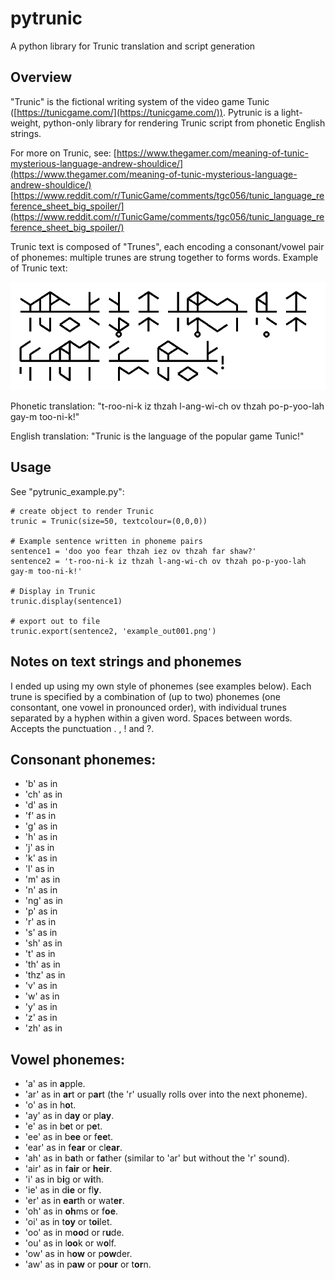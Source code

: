 # pytrunic
A python library for Trunic translation and script generation

## Overview

"Trunic" is the fictional writing system of the video game Tunic ([https://tunicgame.com/](https://tunicgame.com/)). Pytrunic is a light-weight, python-only library for rendering Trunic script from phonetic English strings.

For more on Trunic, see:
[https://www.thegamer.com/meaning-of-tunic-mysterious-language-andrew-shouldice/](https://www.thegamer.com/meaning-of-tunic-mysterious-language-andrew-shouldice/)
[https://www.reddit.com/r/TunicGame/comments/tgc056/tunic_language_reference_sheet_big_spoiler/](https://www.reddit.com/r/TunicGame/comments/tgc056/tunic_language_reference_sheet_big_spoiler/)

Trunic text is composed of "Trunes", each encoding a consonant/vowel pair of phonemes: multiple trunes are strung together to forms words. Example of Trunic text:

![Example Trunic](example_out001.png)

Phonetic translation: "t-roo-ni-k iz thzah l-ang-wi-ch ov thzah po-p-yoo-lah gay-m too-ni-k!"

English translation: "Trunic is the language of the popular game Tunic!"

## Usage
See "pytrunic_example.py":

    # create object to render Trunic
    trunic = Trunic(size=50, textcolour=(0,0,0))
    
    # Example sentence written in phoneme pairs
    sentence1 = 'doo yoo fear thzah iez ov thzah far shaw?'
    sentence2 = 't-roo-ni-k iz thzah l-ang-wi-ch ov thzah po-p-yoo-lah gay-m too-ni-k!'
    
    # Display in Trunic
    trunic.display(sentence1)
    
    # export out to file
    trunic.export(sentence2, 'example_out001.png')

## Notes on text strings and phonemes
I ended up using my own style of phonemes (see examples below). Each trune is specified by a combination of (up to two) phonemes (one consontant, one vowel in pronounced order), with individual trunes separated by a hyphen within a given word. Spaces between words. Accepts the punctuation . , ! and ?.

## Consonant phonemes:
* 'b' as in 
* 'ch' as in 
* 'd' as in 
* 'f' as in 
* 'g' as in 
* 'h' as in 
* 'j' as in 
* 'k' as in 
* 'l' as in 
* 'm' as in 
* 'n' as in 
* 'ng' as in 
* 'p' as in 
* 'r' as in 
* 's' as in 
* 'sh' as in 
* 't' as in 
* 'th' as in 
* 'thz' as in 
* 'v' as in 
* 'w' as in 
* 'y' as in 
* 'z' as in 
* 'zh' as in 

## Vowel phonemes:
* 'a' as in **a**pple.
* 'ar' as in **ar**t or p**ar**t (the 'r' usually rolls over into the next phoneme).
* 'o' as in h**o**t.
* 'ay' as in d**ay** or pl**ay**.
* 'e' as in b**e**t or p**e**t.
* 'ee' as in b**ee** or f**ee**t.
* 'ear' as in f**ear** or cl**ear**.
* 'ah' as in b**a**th or f**a**ther (similar to 'ar' but without the 'r' sound).
* 'air' as in f**air** or **heir**.
* 'i' as in b**i**g or w**i**th.
* 'ie' as in d**ie** or fl**y**.
* 'er' as in **ear**th or wat**er**.
* 'oh' as in **oh**ms or f**oe**.
* 'oi' as in t**oy** or t**oi**let.
* 'oo' as in m**oo**d or r**u**de.
* 'ou' as in l**oo**k or w**o**lf.
* 'ow' as in h**ow** or p**ow**der.
* 'aw' as in p**aw** or p**our** or t**or**n.
